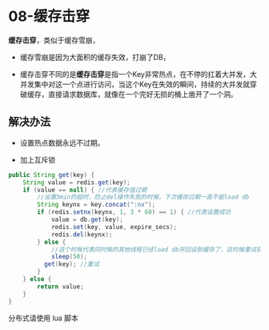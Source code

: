 # 08-缓存击穿

**缓存击穿**，类似于缓存雪崩，

- 缓存雪崩是因为大面积的缓存失效，打崩了DB，

- 缓存击穿不同的是**缓存击穿**是指一个Key非常热点，在不停的扛着大并发，大并发集中对这一个点进行访问，当这个Key在失效的瞬间，持续的大并发就穿破缓存，直接请求数据库，就像在一个完好无损的桶上凿开了一个洞。

## 解决办法

- 设置热点数据永远不过期。

- 加上互斥锁

```java
public String get(key) {
    String value = redis.get(key);
    if (value == null) { //代表缓存值过期
    	//设置3min的超时，防止del操作失败的时候，下次缓存过期一直不能load db
        String keynx = key.concat(":nx");
        if (redis.setnx(keynx, 1, 3 * 60) == 1) { //代表设置成功
            value = db.get(key);
            redis.set(key, value, expire_secs);
            redis.del(keynx);
        } else {
        	//这个时候代表同时候的其他线程已经load db并回设到缓存了，这时候重试获取缓存值即可
        	sleep(50);
          get(key); //重试
        }
    } else {
    	return value;        
    }
}       
```

分布式请使用 lua 脚本

